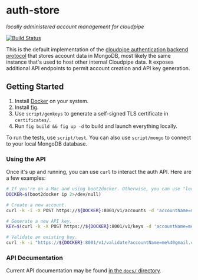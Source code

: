 # auth-store

*locally administered account management for cloudpipe*

[![Build Status](https://travis-ci.org/cloudpipe/auth-store.svg?branch=master)](https://travis-ci.org/cloudpipe/auth-store)

This is the default implementation of the [cloudpipe authentication backend protocol](https://github.com/cloudpipe/cloudpipe/wiki/Authentication) that stores account data in MongoDB, most likely the same instance that's used to host other internal Cloudpipe data. It exposes additional API endpoints to permit account creation and API key generation.

## Getting Started

 1. Install [Docker](https://docs.docker.com/installation/mac/) on your system.
 2. Install [fig](http://www.fig.sh/install.html).
 3. Use `script/genkeys` to generate a self-signed TLS certificate in `certificates/`.
 4. Run `fig build && fig up -d` to build and launch everything locally.

To run the tests, use `script/test`. You can also use `script/mongo` to connect to your local MongoDB database.

### Using the API

Once it's up and running, you can use `curl` to interact the auth API. Here are a few examples:

```bash
# If you're on a Mac and using boot2docker. Otherwise, you can use "localhost".
DOCKER=$(boot2docker ip 2>/dev/null)

# Create a new account.
curl -k -i -X POST https://${DOCKER}:8001/v1/accounts -d 'accountName=me%40gmail.com&password=shhh'

# Generate a new API key.
KEY=$(curl -k -X POST https://${DOCKER}:8001/v1/keys -d 'accountName=me%40gmail.com&password=shhh')

# Validate an existing key.
curl -k -i "https://${DOCKER}:8001/v1/validate?accountName=me%40gmail.com&apiKey=${KEY}"
```

### API Documentation

Current API documentation may be found [in the `docs/` directory](docs/api.md).

